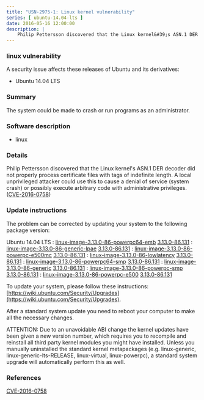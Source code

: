 ```yaml
---
title: "USN-2975-1: Linux kernel vulnerability"
series: [ ubuntu-14.04-lts ]
date: 2016-05-16 12:00:00
description: |
    Philip Pettersson discovered that the Linux kernel&#39;s ASN.1 DER decoder did not properly process certificate files with tags of indefinite length. A local unprivileged attacker could use this to cause a denial of service (system crash) or possibly execute arbitrary code with administrative privileges. ([CVE-2016-0758](http://people.ubuntu.com/~ubuntu-security/cve/CVE-2016-0758)) 
--- 
```

 
### linux vulnerability

A security issue affects these releases of Ubuntu and its derivatives:

* Ubuntu 14.04 LTS

### Summary

The system could be made to crash or run programs as an administrator. 

### Software description

* linux 

### Details

Philip Pettersson discovered that the Linux kernel&#39;s ASN.1 DER decoder did not properly process certificate files with tags of indefinite length. A local unprivileged attacker could use this to cause a denial of service (system crash) or possibly execute arbitrary code with administrative privileges. ([CVE-2016-0758](http://people.ubuntu.com/~ubuntu-security/cve/CVE-2016-0758)) 

### Update instructions

The problem can be corrected by updating your system to the following package version:

Ubuntu 14.04 LTS
 : [linux-image-3.13.0-86-powerpc64-emb](https://launchpad.net/ubuntu/+source/linux) <span> [3.13.0-86.131](https://launchpad.net/ubuntu/+source/linux/3.13.0-86.131) </span> 
 : [linux-image-3.13.0-86-generic-lpae](https://launchpad.net/ubuntu/+source/linux) <span> [3.13.0-86.131](https://launchpad.net/ubuntu/+source/linux/3.13.0-86.131) </span> 
 : [linux-image-3.13.0-86-powerpc-e500mc](https://launchpad.net/ubuntu/+source/linux) <span> [3.13.0-86.131](https://launchpad.net/ubuntu/+source/linux/3.13.0-86.131) </span> 
 : [linux-image-3.13.0-86-lowlatency](https://launchpad.net/ubuntu/+source/linux) <span> [3.13.0-86.131](https://launchpad.net/ubuntu/+source/linux/3.13.0-86.131) </span> 
 : [linux-image-3.13.0-86-powerpc64-smp](https://launchpad.net/ubuntu/+source/linux) <span> [3.13.0-86.131](https://launchpad.net/ubuntu/+source/linux/3.13.0-86.131) </span> 
 : [linux-image-3.13.0-86-generic](https://launchpad.net/ubuntu/+source/linux) <span> [3.13.0-86.131](https://launchpad.net/ubuntu/+source/linux/3.13.0-86.131) </span> 
 : [linux-image-3.13.0-86-powerpc-smp](https://launchpad.net/ubuntu/+source/linux) <span> [3.13.0-86.131](https://launchpad.net/ubuntu/+source/linux/3.13.0-86.131) </span> 
 : [linux-image-3.13.0-86-powerpc-e500](https://launchpad.net/ubuntu/+source/linux) <span> [3.13.0-86.131](https://launchpad.net/ubuntu/+source/linux/3.13.0-86.131) </span> 

To update your system, please follow these instructions: [https://wiki.ubuntu.com/Security/Upgrades](https://wiki.ubuntu.com/Security/Upgrades).

After a standard system update you need to reboot your computer to make all the necessary changes.

ATTENTION: Due to an unavoidable ABI change the kernel updates have been given a new version number, which requires you to recompile and reinstall all third party kernel modules you might have installed. Unless you manually uninstalled the standard kernel metapackages (e.g. linux-generic, linux-generic-lts-RELEASE, linux-virtual, linux-powerpc), a standard system upgrade will automatically perform this as well. 

### References

 [CVE-2016-0758](http://people.ubuntu.com/~ubuntu-security/cve/CVE-2016-0758)
 
